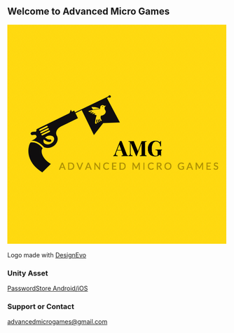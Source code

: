 ## Welcome to Advanced Micro Games
![Image](logo.jpg)
<div>Logo made with <a href="https://www.designevo.com/" title="Free Online Logo Maker">DesignEvo</a></div>

### Unity Asset
[PasswordStore Android/iOS](PasswordStoreAndroidiOS.md)
### Support or Contact
advancedmicrogames@gmail.com
